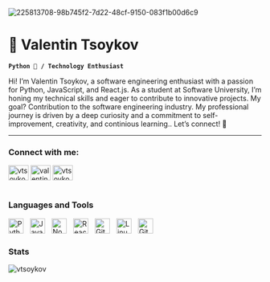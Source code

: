 
![225813708-98b745f2-7d22-48cf-9150-083f1b00d6c9](https://github.com/vtsoykov/vtsoykov/assets/171483538/edca84bd-5c64-431a-a611-794a3dcde88a)

# 👾 Valentin Tsoykov

**`Python 🐍 / Technology Enthusiast `**

  Hi! I’m Valentin Tsoykov, a software engineering enthusiast with a passion for Python, JavaScript, and React.js. As a student at Software University, I’m honing my technical skills and eager to contribute to innovative projects. My goal? Contribution to the software engineering industry. My professional journey is driven by a deep curiosity and a commitment to self-improvement, creativity, and continious learning.. Let’s connect! 🚀

---

<h3 align="left">Connect with me:</h3>
<p align="left">
<a href="https://dev.to/vtsoykov" target="blank"><img align="center" src="https://raw.githubusercontent.com/rahuldkjain/github-profile-readme-generator/master/src/images/icons/Social/devto.svg" alt="vtsoykov" height="30" width="40" /></a>
<a href="https://linkedin.com/in/valentin-tsoykov-52803227b" target="blank"><img align="center" src="https://raw.githubusercontent.com/rahuldkjain/github-profile-readme-generator/master/src/images/icons/Social/linked-in-alt.svg" alt="valentin-tsoykov-52803227b" height="30" width="40" /></a>
<a href="https://instagram.com/vtsoykov" target="blank"><img align="center" src="https://raw.githubusercontent.com/rahuldkjain/github-profile-readme-generator/master/src/images/icons/Social/instagram.svg" alt="vtsoykov" height="30" width="40" /></a>
</p>

#

### Languages and Tools

<img align="left" alt="Python" width="30px" style="padding-right:10px;" src="https://cdn.jsdelivr.net/gh/devicons/devicon/icons/python/python-plain.svg" />
<img align="left" alt="JavaScript" width="30px" style="padding-right:10px;" src="https://cdn.jsdelivr.net/gh/devicons/devicon/icons/javascript/javascript-plain.svg" />
<img align="left" alt="NodeJS" width="30px" style="padding-right:10px;" src="https://cdn.jsdelivr.net/gh/devicons/devicon/icons/nodejs/nodejs-original.svg" />
<img align="left" alt="React" width="30px" style="padding-right:10px;" src="https://cdn.jsdelivr.net/gh/devicons/devicon/icons/react/react-original.svg" />
<img align="left" alt="Git" width="30px" style="padding-right:10px;" src="https://cdn.jsdelivr.net/gh/devicons/devicon/icons/git/git-original.svg" />
<img align="left" alt="Linux" width="30px" style="padding-right:10px;" src="https://cdn.jsdelivr.net/gh/devicons/devicon/icons/linux/linux-original.svg" />
<img align="left" alt="GitHub" width="30px" style="padding-right:10px;" src="https://cdn.jsdelivr.net/gh/devicons/devicon/icons/github/github-original.svg" />
<br />

#

### Stats

<p><img align="center" src="https://github-readme-streak-stats.herokuapp.com/?user=vtsoykov&theme=dark" alt="vtsoykov" /></p>

#

